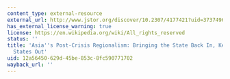```yaml
---
content_type: external-resource
external_url: http://www.jstor.org/discover/10.2307/4177421?uid=3737496&uid=2129&uid=2&uid=70&uid=4&sid=47698839135397
has_external_license_warning: true
license: https://en.wikipedia.org/wiki/All_rights_reserved
status: ''
title: 'Asia''s Post-Crisis Regionalism: Bringing the State Back In, Keeping the (United)
  States Out'
uid: 12a56450-629d-45be-853c-8fc590771702
wayback_url: ''
---
```

